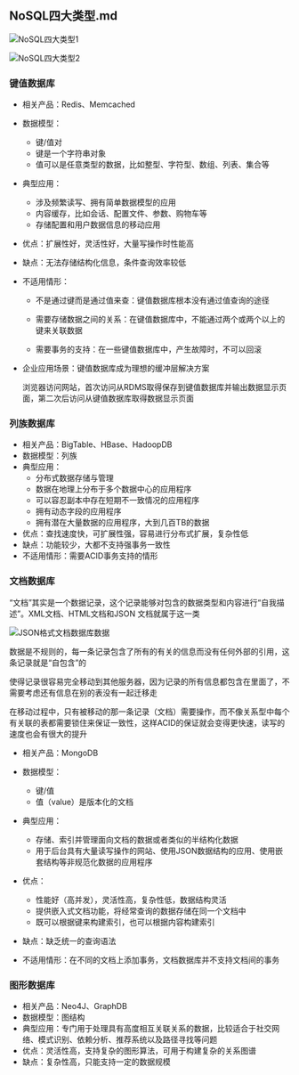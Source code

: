 ## NoSQL四大类型.md

![NoSQL四大类型1]()

![NoSQL四大类型2]()

### 键值数据库
- 相关产品：Redis、Memcached

- 数据模型：
	- 键/值对
	- 键是一个字符串对象
	- 值可以是任意类型的数据，比如整型、字符型、数组、列表、集合等

- 典型应用：
	- 涉及频繁读写、拥有简单数据模型的应用
	- 内容缓存，比如会话、配置文件、参数、购物车等
	- 存储配置和用户数据信息的移动应用	

- 优点：扩展性好，灵活性好，大量写操作时性能高
- 缺点：无法存储结构化信息，条件查询效率较低

- 不适用情形：
	- 不是通过键而是通过值来查：键值数据库根本没有通过值查询的途径

	- 需要存储数据之间的关系：在键值数据库中，不能通过两个或两个以上的键来关联数据

	- 需要事务的支持：在一些键值数据库中，产生故障时，不可以回滚

- 企业应用场景：键值数据库成为理想的缓冲层解决方案

	浏览器访问网站，首次访问从RDMS取得保存到键值数据库并输出数据显示页面，第二次后访问从键值数据库取得数据显示页面

### 列族数据库

- 相关产品：BigTable、HBase、HadoopDB
- 数据模型：列族
- 典型应用：
	- 分布式数据存储与管理
	- 数据在地理上分布于多个数据中心的应用程序
	- 可以容忍副本中存在短期不一致情况的应用程序
	- 拥有动态字段的应用程序
	- 拥有潜在大量数据的应用程序，大到几百TB的数据 
- 优点：查找速度快，可扩展性强，容易进行分布式扩展，复杂性低
- 缺点：功能较少，大都不支持强事务一致性
- 不适用情形：需要ACID事务支持的情形

### 文档数据库
“文档”其实是一个数据记录，这个记录能够对包含的数据类型和内容进行“自我描述”。XML文档、HTML文档和JSON 文档就属于这一类

![JSON格式文档数据库数据]()

数据是不规则的，每一条记录包含了所有的有关的信息而没有任何外部的引用，这条记录就是“自包含”的

使得记录很容易完全移动到其他服务器，因为记录的所有信息都包含在里面了，不需要考虑还有信息在别的表没有一起迁移走

在移动过程中，只有被移动的那一条记录（文档）需要操作，而不像关系型中每个有关联的表都需要锁住来保证一致性，这样ACID的保证就会变得更快速，读写的速度也会有很大的提升

- 相关产品：MongoDB
- 数据模型：
	- 键/值
	- 值（value）是版本化的文档
- 典型应用：
	- 存储、索引并管理面向文档的数据或者类似的半结构化数据
	- 用于后台具有大量读写操作的网站、使用JSON数据结构的应用、使用嵌套结构等非规范化数据的应用程序
	
- 优点：
	- 性能好（高并发），灵活性高，复杂性低，数据结构灵活
	- 提供嵌入式文档功能，将经常查询的数据存储在同一个文档中
	- 既可以根据键来构建索引，也可以根据内容构建索引
- 缺点：缺乏统一的查询语法
- 不适用情形：在不同的文档上添加事务，文档数据库并不支持文档间的事务


### 图形数据库

- 相关产品：Neo4J、GraphDB
- 数据模型：图结构
- 典型应用：专门用于处理具有高度相互关联关系的数据，比较适合于社交网络、模式识别、依赖分析、推荐系统以及路径寻找等问题 
- 优点：灵活性高，支持复杂的图形算法，可用于构建复杂的关系图谱
- 缺点：复杂性高，只能支持一定的数据规模